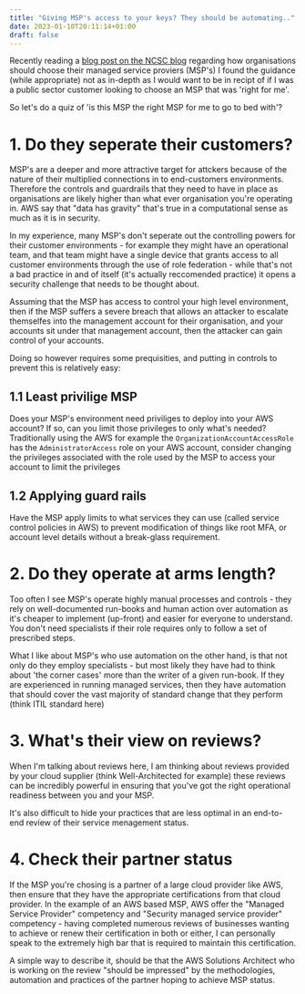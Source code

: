 ```yaml
---
title: "Giving MSP's access to your keys? They should be automating.."
date: 2023-01-10T20:11:14+01:00
draft: false
---
```



Recently reading a [blog post on the NCSC blog](https://www.ncsc.gov.uk/blog-post/using-msps-to-administer-your-cloud-services) regarding how organisations should choose their managed service proviers (MSP's) I found the guidance (while appropriate) not as in-depth as I would want to be in recipt of if I was a public sector customer looking to choose an MSP that was 'right for me'.

So let's do a quiz of 'is this MSP the right MSP for me to go to bed with'?

# 1. Do they seperate their customers?

MSP's are a deeper and more attractive target for attckers because of the nature of their multiplied connections in to end-customers environments.  Therefore the controls and guardrails that they need to have in place as organisations are likely higher than what ever organisation you're operating in.  AWS say that "data has gravity" that's true in a computational sense as much as it is in security. 

In my experience, many MSP's don't seperate out the controlling powers for their customer environments - for example they might have an operational team, and that team might have a single device that grants access to all customer environments through the use of role federation - while that's not a bad practice in and of itself (it's actually reccomended practice) it opens a security challenge that needs to be thought about.

Assuming that the MSP has access to control your high level environment, then if the MSP suffers a severe breach that allows an attacker to escalate themselfes into the management account for their organisation, and your accounts sit under that management account, then the attacker can gain control of your accounts. 

Doing so however requires some prequisities, and putting in controls to prevent this is relatively easy:

## 1.1 Least privilige MSP

Does your MSP's environment need priviliges to deploy into your AWS account? If so, can you limit those privileges to only what's needed?  Traditionally using the AWS for example the `OrganizationAccountAccessRole` has the `AdministratorAccess` role on your AWS account, consider changing the privileges associated with the role used by the MSP to access your account to limit the privileges

## 1.2 Applying guard rails

Have the MSP apply limits to what services they can use (called service control policies in AWS) to prevent modification of things like root MFA, or account level details without a break-glass requirement.


# 2. Do they operate at arms length?

Too often I see MSP's operate highly manual processes and controls - they rely on well-documented run-books and human action over automation as it's cheaper to implement (up-front) and easier for everyone to understand.  You don't need specialists if their role requires only to follow a set of prescribed steps.

What I like about MSP's who use automation on the other hand, is that not only do they employ specialists - but most likely they have had to think about 'the corner cases' more than the writer of a given run-book.  If they are experienced in running managed services, then they have automation that should cover the vast majority of standard change that they perform (think ITIL standard here) 

# 3. What's their view on reviews?

When I'm talking about reviews here, I am thinking about reviews provided by your cloud supplier (think Well-Architected for example) these reviews can be incredibly powerful in ensuring that you've got the right operational readiness between you and your MSP.

It's also difficult to hide your practices that are less optimal in an end-to-end review of their service menagement status.

# 4. Check their partner status

If the MSP you're chosing is a partner of a large cloud provider like AWS, then ensure that they have the appropriate certifications from that cloud provider.  In the example of an AWS based MSP, AWS offer the "Managed Service Provider" competency and "Security managed service provider" competency - having completed numerous reviews of businesses wanting to achieve or renew their certification in both or either, I can personally speak to the extremely high bar that is required to maintain this certification.

A simple way to describe it, should be that the AWS Solutions Architect who is working on the review "should be impressed" by the methodologies, automation and practices of the partner hoping to achieve MSP status.


